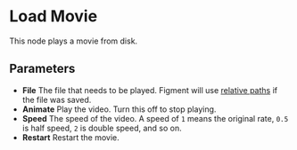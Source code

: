 # Load Movie

This node plays a movie from disk.

## Parameters

- **File** The file that needs to be played. Figment will use [relative paths](/docs/structuring#relative-paths) if the file was saved.
- **Animate** Play the video. Turn this off to stop playing.
- **Speed** The speed of the video. A speed of `1` means the original rate, `0.5` is half speed, `2` is double speed, and so on.
- **Restart** Restart the movie.
